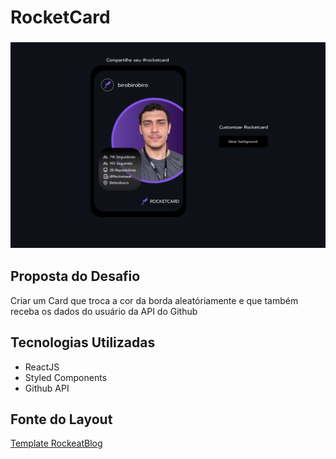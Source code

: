 # RocketCard
<h3 align = "center">
<img src="./readmeImages/Rocketcard.png" width ="600px">
</h3>

## Proposta do Desafio
Criar um Card que troca a cor da borda aleatóriamente e que também receba os dados do usuário da API do Github


## Tecnologias Utilizadas 

<ul>
  <li>ReactJS</li>
  <li>Styled Components</li>
  <li>Github API</li>
</ul>
 
## Fonte do Layout
 [Template RockeatBlog](https://www.figma.com/file/xszb6WTlwCXWqE5jg4q2SO/DD-Rocketcard/duplicate)
